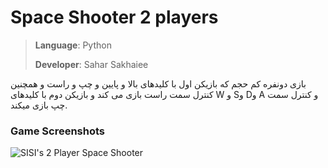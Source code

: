 # Space Shooter 2 players

> **Language**: Python
> 
> **Developer**: Sahar Sakhaiee

بازی دونفره کم حجم که بازیکن اول با کلیدهای بالا و پایین و چپ و راست و همچنین کنترل سمت راست بازی می کند و بازیکن دوم با کلیدهای W و Sو Dو  A و کنترل سمت چپ بازی میکند.
### Game Screenshots

![SISI's 2 Player Space Shooter](https://user-images.githubusercontent.com/100339904/174668113-378bb605-c6e4-4030-afcc-8b3c7fda4b7d.jpg)
